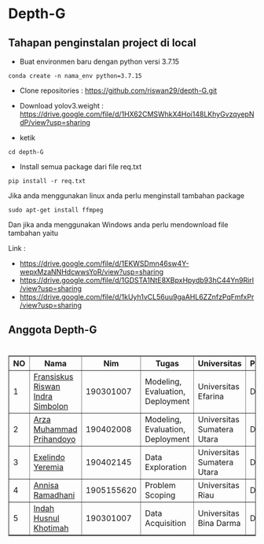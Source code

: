 # Depth-G
## Tahapan penginstalan project di local

* Buat environmen baru dengan python versi 3.7.15
```
conda create -n nama_env python=3.7.15
```
* Clone repositories : https://github.com/riswan29/depth-G.git

* Download yolov3.weight : https://drive.google.com/file/d/1HX62CMSWhkX4Hoi148LKhyGvzqyepNdP/view?usp=sharing

* ketik

```
cd depth-G
```

* Install semua package dari file req.txt
```
pip install -r req.txt
```

<p>Jika anda menggunakan linux anda perlu menginstall tambahan package</p>

```
sudo apt-get install ffmpeg
```


<p>Dan jika anda menggunakan Windows anda perlu mendownload file tambahan yaitu </p>
Link :

* https://drive.google.com/file/d/1EKWSDmn46sw4Y-wepxMzaNNHdcwwsYoR/view?usp=sharing
* https://drive.google.com/file/d/1GDSTA1NtE8XBpxHpydb93hC44Yn9RirI/view?usp=sharing
* https://drive.google.com/file/d/1kUyh1vCL56uu9gaAHL6ZZnfzPqFmfxPr/view?usp=sharing



## Anggota Depth-G
#
<table border=>
    <thead>
        <th>NO</th>
        <th>Nama</th>
        <th>Nim</th>
        <th>Tugas</th>
        <th>Universitas</th>
        <th>Progress</th>
    </thead>
    <tbody>
        <tr>
            <td>1</td>
            <td><a href='https://github.com/riswan29/'>Fransiskus Riswan Indra Simbolon</a></td>
            <td>190301007</td>
            <td>Modeling, Evaluation, Deployment</td>
            <td>Universitas Efarina</td>
            <td>Done</td>
        </tr>
        <tr>
            <td>2</td>
            <td><a href='https://github.com/unholllyname'>Arza Muhammad Prihandoyo</a></td>
            <td>190402008</td>
            <td>Modeling, Evaluation, Deployment</td>
            <td>Universitas Sumatera Utara</td>
            <td>Done</td>
        </tr>
        <tr>
            <td>3</td>
            <td><a href='https://github.com/exelindot'>Exelindo Yeremia<a></td>
            <td>190402145</td>
            <td>Data Exploration</td>
            <td>Universitas Sumatera Utara</td>
            <td>Done</td>
        </tr>
        <tr>
            <td>4</td>
            <td><a href='https://github.com/annisaramadhani22/'>Annisa Ramadhani</a></td>
            <td>1905155620</td>
            <td>Problem Scoping</td>
            <td>Universitas Riau</td>
            <td>Done</td>
        </tr>
        <tr>
            <td>5</td>
            <td><a href="https://github.com/indahhusnul">Indah Husnul Khotimah</a></td>
            <td>190301007</td>
            <td>Data Acquisition</td>
            <td>Universitas Bina Darma</td>
            <td>Done</td>
        </tr>
    </tbody>
</table>